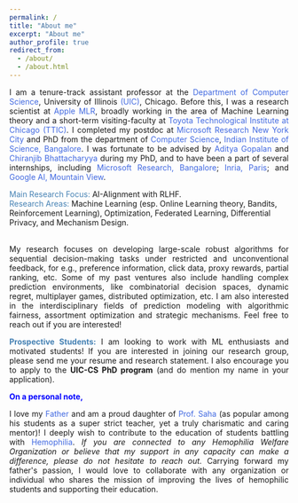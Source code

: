 ```yaml
---
permalink: /
title: "About me"
excerpt: "About me"
author_profile: true
redirect_from: 
  - /about/
  - /about.html
---
```


<html>
<head>
<style>
a:link {
  color: RoyalBlue;
  background-color: transparent;
  text-decoration: none;
}

a:visited {
  color: Purple;
  background-color: transparent;
  text-decoration: none;
}

a:hover {
  color: RoyalBlue;
  background-color: transparent;
  text-decoration: underline;
}

a:active {
  color: DarkRed;
  background-color: transparent;
  text-decoration: underline;
}
</style>  
</head>  
  
<body>
  
<p align="justify" vspace = "-0px" width="200px"> I am a tenure-track assistant professor at the <a href="https://cs.uic.edu/">Department of Computer Science</a>, University of Illinois <a href="https://www.uic.edu/">(UIC)</a>, Chicago. Before this, I was a research scientist at <a href="https://machinelearning.apple.com/">Apple MLR</a>, broadly working in the area of Machine Learning theory and a short-term visiting-faculty at <a href="https://www.ttic.edu/">Toyota Technological Institute at Chicago (TTIC)</a>. I completed my postdoc at <a href="https://www.microsoft.com/en-us/research/lab/microsoft-research-new-york/">Microsoft Research New York City</a> and PhD from the department of <a href="https://www.csa.iisc.ac.in">Computer Science</a>, <a href="https://iisc.ac.in/">Indian Institute of Science, Bangalore</a>. I was fortunate to be advised by <a href="https://ece.iisc.ac.in/~aditya/">Aditya Gopalan</a> and <a href="https://eecs.iisc.ac.in/people/chiranjib-bhattacharyya/">Chiranjib Bhattacharyya</a> during my PhD, and to have been a part of several internships, including <a href="https://www.microsoft.com/en-us/research/lab/microsoft-research-india/">Microsoft Research, Bangalore</a>; <a href="https://www.inria.fr/en/centre-inria-de-paris">Inria, Paris</a>; and <a href="https://ai.google/">Google AI, Mountain View</a>.</p>   

<font color="SteelBlue">Main Research Focus:</font> AI-Alignment with RLHF. 
<br>
<font color="SteelBlue">Research Areas:</font> Machine Learning (esp. Online Learning theory, Bandits, Reinforcement Learning), Optimization, Federated Learning, Differential Privacy, and Mechanism Design.
<br>
 
<p align="justify"> My research focuses on developing large-scale robust algorithms for sequential decision-making tasks under restricted and unconventional feedback, for e.g., preference information, click data, proxy rewards, partial ranking, etc. Some of my past ventures also include handling complex prediction environments, like combinatorial decision spaces, dynamic regret, multiplayer games, distributed optimization, etc. I am also interested in the interdisciplinary fields of prediction modeling with algorithmic fairness, assortment optimization and strategic mechanisms. Feel free to reach out if you are interested!</p>

<p align="justify"><font color="SteelBlue"><b>Prospective Students:</b></font> I am looking to work with ML enthusiasts and motivated students! If you are interested in joining our research group, please send me your resume and research statement. I also encourage you to apply to the <b>UIC-CS PhD program</b> (and do mention my name in your application).</p>

<font color="Blue"><b>On a personal note, </b></font> 
<br>
<p align="justify">I love my <a href="https://www.youtube.com/@KASHINATHSAHA">Father</a> and am a proud daughter of <a href="https://sites.google.com/site/kashinathsaha2?pli=1&authuser=2">Prof. Saha</a> (as popular among his students as a super strict teacher, yet a truly charismatic and caring mentor)! I deeply wish to contribute to the education of students battling with <a href="https://en.wikipedia.org/wiki/Haemophilia">Hemophilia</a>. <i>If you are connected to any Hemophilia Welfare Organization or believe that my support in any capacity can make a difference, please do not hesitate to reach out.</i> Carrying forward my father's passion, I would love to collaborate with any organization or individual who shares the mission of improving the lives of hemophilic students and supporting their education.</p>

<!-- <details>
  <summary><span style="color:SteelBlue;" align="justify"> Short Bio (in third person)</span></summary>
  <span class="abstract-text" style="font-size:1em; color:Black; text-align: justify">
    Aadirupa is currently a research scientist at Apple ML research, broadly working in the area of Machine Learning theory. She did a short-term research visit at Toyota Technological Institute, Chicago (TTIC), after finishing her postdoc at Microsoft Research New York City. Aadirupa obtained her Ph.D. from IISc Bangalore under Aditya Gopalan and Chiranjib Bhattacharyya. 
    <br>
   Her research primarily focuses on designing Efficient Human Aligned Prediction Models: Few specific research areas include Online learning theory, Bandits & RL, Federated Optimization, and Differential Privacy. Of late, she has also been working on some problems at the intersection of Mechanism Design, Game Theory and Algorithmic Fairness. Aadirupa has organized several workshops and tutorials in recent years, including a <a href="https://sites.google.com/view/pref-learning-tutorial-neurips/home"> [NeurIPS, 2023] </a> tutorial on Preference Learning, a  <a href="https://www.youtube.com/watch?v=i3X0Bbep86o" LINK="red">[UAI, 2023] ]</a> tutorial on Federated Optimization, two tutorials at <a href="https://sites.google.com/view/olpf/home" target="_blank" LINK="red"> [ECML, 2022] </a>, <a href="https://www.acml-conf.org/2021/tutorials/battle-of-bandits-online-learning-from-preference-feedback/" target="_blank" LINK="red"> [ACML, 2021]</a>, two ICML workshops <a href="https://sites.google.com/view/mfpl-icml-2023" target="_blank" LINK="red"> [ICML, 2023] </a> and <a href="https://cfol-workshop.github.io/" target="_blank" LINK="red"> [ICML, 2022]</a>, and two TTIC workshops  <a href="https://sites.google.com/view/tticfl-summerworkshop2023/home?authuser=0" LINK="red">[TTIC, 2023]</a> and <a href="https://sites.google.com/view/new-ml-model/home" target="_blank" LINK="red">[TTIC, 2022]</a>. She has also served in different panel discussions and reviewing committees. 
    <a href="https://www.dropbox.com/scl/fi/mk97cug7omc6icdfz3htx/aadirupa-cv-web.pdf?rlkey=w7un7napmd6eoh25yc61ghn19&dl=0" target="_blank">[Brief Resume]</a> (Last updated: Oct 15, 2023)
  </span>
  </details> -->

<!-- COMMENT STARTS

<a href="https://aadirupa.github.io#selected_publications">[Selected Papers]</a> &nbsp;
<a href="https://aadirupa.github.io/publications#full_publications" target="_blank">[Full List]</a> &nbsp;
<a href="https://scholar.google.co.in/citations?user=7a49tQYAAAAJ&hl=en" target="_blank">[Google Scholar]</a> &nbsp;
<a href="https://dblp.org/pid/14/10003.html" target="_blank">[DBLP]</a> &nbsp;
<a href="https://arxiv.org/find/all/1/au:+saha_aadirupa/0/1/0/all/0/1" target="_blank">[arXiv]</a>  

  <hr style="color:black;"> 
 <p align="justify" vspace = "0px" width="160px"><font color="SteelBlue">Collaborators.</font> Throughout my journey, I have been extremely fortunate to be able to work with some of the amazing research minds: 
   <a href="https://www.hni.uni-paderborn.de/en/ism/staff/?mitarbeiter=155385509103009" target="_blank">Viktor Bengs</a>,
   <a href="https://www.csa.iisc.ac.in/~chiru/" target="_blank">Chiranjib Bhattacharyya</a>,
   <a href="https://home.ttic.edu/~avrim/" target="_blank">Avrim Blum</a>, 
   <a href="https://www.ttic.edu/faculty/cohen/" target="_blank">Lee Cohen</a>, 
   <a href="https://www.microsoft.com/en-us/research/people/sadevlin/" target="_blank">Sam Devlin</a>, 
   <a href="https://sites.google.com/view/yonathan-efroni/home" target="_blank">Yonathan Efroni</a>,
   <a href="http://pierre.gaillard.me/" target="_blank">Pierre Gaillard</a>,
   <a href="https://sites.google.com/view/suprovat/home" target="_blank">Suprovat Ghoshal</a>,
   <a href="https://ece.iisc.ac.in/~aditya/" target="_blank">Aditya Gopalan</a>,
   <a href="https://www.microsoft.com/en-us/research/people/kahofman/" target="_blank">Katja Hofmann</a>,
   <a href="https://www.kiml.ifi.lmu.de/team/huellermeier/" target="_blank">Eyke Hüllermeier</a>,
   <a href="https://www.prateekjain.org/" target="_blank">Prateek Jain</a>,
   <a href="https://sumeetsk.github.io/" target="_blank">Sumeet Katariya</a>,
   <a href="https://sites.google.com/view/thomaskb" target="_blank">Thomas Kleine Buening</a>, 
   <a href="https://tomerkoren.github.io/" target="_blank">Tomer Koren</a>,
   <a href="https://bkveton.com/" target="_blank">Branislav Kveton</a>, 
   <a href="https://people.cs.umass.edu/~akshay/" target="_blank">Akshay Krishnamurthy</a>,
   <a href="https://webee.technion.ac.il/Sites/People/shie/" target="_blank">Shie Mannor</a>,
   <a href="https://www.tau.ac.il/~mansour/" target="_blank">Yishay Mansour</a>,
   <a href="https://sites.google.com/view/nadav-merlis/" target="_blank">Nadav Merlis</a>,
   <a href="https://www.microsoft.com/en-us/research/people/nagarajn/" target="_blank">Nagarajan Natarajan</a>,
   <a href="https://praneethnetrapalli.org/" target="_blank">Praneeth Netrapalli</a>,
   <a href="https://www.aldopacchiano.ai/" target="_blank">Aldo Pacchiano</a>,
   <a href="https://kishinmh.github.io/" target ="_blank">Kshitij Patel</a>, 
   <a href="https://sites.google.com/view/hanshao" target="_blank">Han Shao</a>, 
   <a href="https://nati.ttic.edu/" target="_blank">Nati Srebro</a>, 
   <a href="https://misovalko.github.io/" target="_blank">Michal Valko</a>,
   <a href="https://home.ttic.edu/~mwalter/" target="_blank">Matthew Walter</a>,
   <a href="https://ttic.edu/faculty/wang/" target="_blank">Lingxiao Wang</a>, 
   <a href="https://www.haifeng-xu.com/" target="_blank">Haifeng Xu</a>
  (in alphabetical order).</p> 
 [Nadav Merlis]()
 
<h2 style="color:SteelBlue;"><a id="selected_publications">Selected Papers:</a></h2>

<ul style="margin:1;padding:1" vspace = "-0px">
  <li>  <b>Eliciting User Preferences for Personalized Multi-Objective Decision Making through Comparative Feedback</b>  <a href="https://arxiv.org/abs/2302.03805" target="_blank" LINK="red"> [Arxiv Version]</a>
  <br>  Han Shao, Lee Cohen, Avrim Blum, Yishay Mansour, Aadirupa Saha, Mathew Walter
  <br>  In Neural Information Processing Systems, NeurIPS 2023</li> 
  
  <li>  <a href="https://proceedings.mlr.press/v202/patel23a.html" target="_blank"> Federated Online and Bandit Convex Optimization</a> <a href="https://arxiv.org/pdf/2210.14322.pdf" target="_blank" LINK="red"> [Arxiv Version]</a>
  <br> Kumar Kshitij Patel, Lingxiao Wang, Aadirupa Saha, Nathan Srebro
  <br>  In International Conference on Machine Learning, ICML 2023</li> 
  
  <li>  <a href="https://proceedings.mlr.press/v206/kleine-buening23a.html" target="_blank"> ANACONDA: Improved Dynamic Regret Algorithm for Adaptive Non-Stationary Dueling Bandits</a> <a href="https://arxiv.org/pdf/2210.14322.pdf" target="_blank" LINK="red"> [Arxiv Version]</a>
  <br>  Thomas Kleine Buening, Aadirupa Saha
  <br>  In International Conference on Artificial Intelligence and Statistics, AIStats 2023</li>                                            
                                              
  <li>  <a href="https://proceedings.mlr.press/v162/saha22a.html" target="_blank"> Versatile Dueling Bandits</a> <a href="https://arxiv.org/pdf/2202.06694.pdf" target="_blank" LINK="red"> [Arxiv Version]</a>
  <br>  Aadirupa Saha, Pierre Gaillard
  <br>  In International Conference on Machine Learning, ICML 2022</li>

  <li>  <a href="https://proceedings.mlr.press/v167/saha22a.html" target="_blank"> Efficient and Optimal Algorithms for Contextual Dueling Bandits under Realizability</a> <a href="https://arxiv.org/abs/2111.12306" target="_blank" LINK="red"> [Arxiv Version]</a>
  <br>  Aadirupa Saha, Akshay Krishnamurthy
  <br>  In Algorithmic Learning Theory, ALT 2022</li>

  <li>  <a href="https://proceedings.neurips.cc/paper/2021/hash/fc3cf452d3da8402bebb765225ce8c0e-Abstract.html" target="_blank">Optimal Algorithms for Stochastic Contextual Dueling Bandits</a> 
  <br>  Aadirupa Saha
  <br>  In Neural Information Processing Systems, NeurIPS 2021</li>
  
  <li>  <a href="http://proceedings.mlr.press/v139/saha21b.html" target="_blank">Dueling Convex Optimization</a>
  <br>  Aadirupa Saha, Tomer Koren, Yishay Mansour
  <br>  In International Conference on Machine Learning, ICML 2021</li>
    
  <li> <a href="http://proceedings.mlr.press/v139/saha21c.html" target="_blank">Optimal Regret Algorithm for Pseudo-1d Bandit Convex Optimization</a> <a href="https://arxiv.org/abs/2102.07387" target="_blank"> [Arxiv Version]</a>
  <br> Aadirupa Saha, Nagarajan Natarajan, Praneeth Netrapalli, Prateek Jain
  <br> In International Conference on Machine Learning, ICML 2021</li>
    
  <li>  <a href="https://proceedings.mlr.press/v119/saha20b.html" target="_blank" LINK="red">From PAC to Instance-Optimal Sample Complexity in the Plackett-Luce Model</a> <a href="https://arxiv.org/abs/1903.00558" target="_blank"> [Arxiv Version]</a>
  <br>  Aadirupa Saha, Aditya Gopalan
  <br>  In International Conference on Machine Learning, ICML 2020</li>
        
  <li>  <a href="http://papers.nips.cc/paper/8384-combinatorial-bandits-with-relative-feedback" target="_blank">Combinatorial Bandits with Relative Feedback</a><a href="https://arxiv.org/abs/1903.00543" target="_blank"> [Arxiv Version]</a>
  <br>  Aadirupa Saha, Aditya Gopalan
  <br>  In Neural Information Processing Systems, NeurIPS 2019</li>
    
  <li>  <a href="http://proceedings.mlr.press/v98/saha19a.html" target="_blank">PAC Battling Bandits in the Plackett-Luce Model</a> <a href="https://arxiv.org/abs/1808.04008" target="_blank"> [Arxiv Version]</a>
  <br>  Aadirupa Saha, Aditya Gopalan
  <br>  In Algorithmic Learning Theory, ALT 2019</li>
</ul>

<hr style="color:black;"> 

 COMMENT ENDS -->
 
 
</body>
</html>

<!--Email: firstname.lastname @ microsoft.com-->

